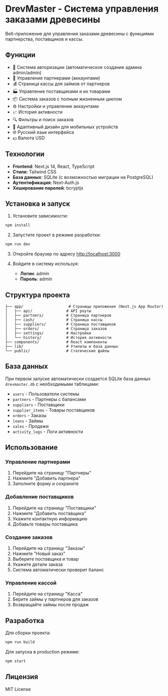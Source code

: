 # DrevMaster - Система управления заказами древесины

Веб-приложение для управления заказами древесины с функциями партнерства, поставщиков и кассы.

## Функции

- 🔐 Система авторизации (автоматическое создание админа admin/admin)
- 👥 Управление партнерами (аккаунтами)
- 💰 Страница кассы для займов от партнеров
- 🏭 Управление поставщиками и их товарами
- 📦 Система заказов с полным жизненным циклом
- ⚙️ Настройки и управление аккаунтами
- 📈 История активности
- 🔍 Фильтры и поиск заказов
- 📱 Адаптивный дизайн для мобильных устройств
- 🌐 Русский язык интерфейса
- 💵 Валюта USD

## Технологии

- **Frontend**: Next.js 14, React, TypeScript
- **Стили**: Tailwind CSS
- **База данных**: SQLite (с возможностью миграции на PostgreSQL)
- **Аутентификация**: Next-Auth.js
- **Хеширование паролей**: bcryptjs

## Установка и запуск

1. Установите зависимости:

```bash
npm install
```

2. Запустите проект в режиме разработки:

```bash
npm run dev
```

3. Откройте браузер по адресу [http://localhost:3000](http://localhost:3000)

4. Войдите в систему используя:
   - **Логин**: admin
   - **Пароль**: admin

## Структура проекта

```
├── app/                    # Страницы приложения (Next.js App Router)
│   ├── api/               # API роуты
│   ├── partners/          # Страница партнеров
│   ├── cash/              # Страница кассы
│   ├── suppliers/         # Страница поставщиков
│   ├── orders/            # Страница заказов
│   ├── settings/          # Настройки
│   └── history/           # История активности
├── components/            # React компоненты
├── lib/                   # Утилиты и база данных
└── public/                # Статические файлы
```

## База данных

При первом запуске автоматически создается SQLite база данных `drevmaster.db` с необходимыми таблицами:

- `users` - Пользователи системы
- `partners` - Партнеры с балансами
- `suppliers` - Поставщики
- `supplier_items` - Товары поставщиков
- `orders` - Заказы
- `loans` - Займы
- `sales` - Продажи
- `activity_logs` - Логи активности

## Использование

### Управление партнерами

1. Перейдите на страницу "Партнеры"
2. Нажмите "Добавить партнера"
3. Заполните форму и сохраните

### Добавление поставщиков

1. Перейдите на страницу "Поставщики"
2. Нажмите "Добавить поставщика"
3. Укажите контактную информацию
4. Добавьте товары поставщика

### Создание заказов

1. Перейдите на страницу "Заказы"
2. Нажмите "Новый заказ"
3. Выберите поставщика и товар
4. Укажите детали заказа
5. Система автоматически проверит баланс

### Управление кассой

1. Перейдите на страницу "Касса"
2. Берите займы у партнеров для заказов
3. Возвращайте займы после продаж

## Разработка

Для сборки проекта:

```bash
npm run build
```

Для запуска в production режиме:

```bash
npm start
```

## Лицензия

MIT License
